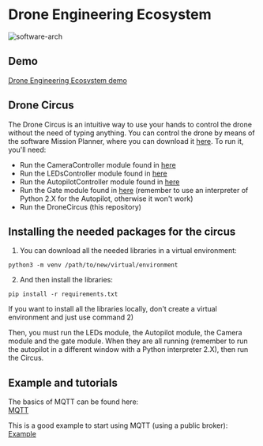 # Drone Engineering Ecosystem   
![software-arch](https://user-images.githubusercontent.com/32190349/155320787-f8549148-3c93-448b-b79a-388623ca5d3f.png)

## Demo   
[Drone Engineering Ecosystem demo](https://www.youtube.com/playlist?list=PL64O0POFYjHpXyP-T063RdKRJXuhqgaXY) 

## Drone Circus
The Drone Circus is an intuitive way to use your hands to control the drone without the need of typing anything. 
You can control the drone by means of the software Mission Planner, where you can download it 
[here](https://ardupilot.org/planner/docs/mission-planner-installation.html).
To run it, you'll need:
- Run the CameraController module  found in [here](https://github.com/dronsEETAC/CameraControllerDEE)
- Run the LEDsController module found in [here](https://github.com/dronsEETAC/LEDsControllerDEE)
- Run the AutopilotController module found in [here](https://github.com/dronsEETAC/DroneAutopilotDEE) 
- Run the Gate module found in [here](https://github.com/dronsEETAC/GateDEE) 
(remember to use an interpreter of Python 2.X for the Autopilot, otherwise it won't work)
- Run the DroneCircus (this repository)

## Installing the needed packages for the circus

1) You can download all the needed libraries in a virtual environment:

`python3 -m venv /path/to/new/virtual/environment`

2) And then install the libraries:

`pip install -r requirements.txt`

If you want to install all the libraries locally, don't create a virtual environment and just use command 2)


Then, you must run the LEDs module, the Autopilot module, the Camera module and the gate module.
When they are all running (remember to run the autopilot in a different window with a Python interpreter 2.X),
then run the Circus.


## Example and tutorials

The basics of MQTT can be found here:   
[MQTT](https://www.youtube.com/watch?v=EIxdz-2rhLs)

This is a good example to start using MQTT (using a public broker):    
[Example](https://www.youtube.com/watch?v=kuyCd53AOtg)
